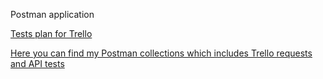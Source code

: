 Postman application


[Tests plan for Trello](https://www.notion.so/Tests-plan-for-Trello-2220531d7a3f80a880a5c4ca8ca4b6a5?source=copy_link)

[Here you can find my Postman collections which includes Trello requests and API tests](https://drive.google.com/drive/folders/1U_JmS-JrAiqOOwBw83h6fRLci_kc9OP3?usp=sharing)
